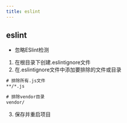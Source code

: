 ```yaml
---
title: eslint
---
```


## eslint
- 忽略ESlint检测
1. 在根目录下创建.eslintignore文件
2. 在.eslintignore文件中添加要排除的文件或目录
```txt
# 排除所有.js文件
**/*.js

# 排除vendor目录
vendor/
```
3. 保存并重启项目